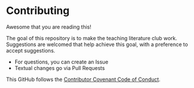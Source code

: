 # Contributing

Awesome that you are reading this!

The goal of this repository is to make the teaching literature club work.
Suggestions are welcomed that help achieve this goal,
with a preference to accept suggestions.

* For questions, you can create an Issue
* Textual changes go via Pull Requests

This GitHub follows the
[Contributor Covenant Code of Conduct](code_of_conduct.md).
